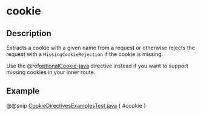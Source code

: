 <a id="cookie-java"></a>
# cookie

## Description

Extracts a cookie with a given name from a request or otherwise rejects the request with a `MissingCookieRejection` if
the cookie is missing.

Use the @ref[optionalCookie-java](optionalCookie.md#optionalcookie-java) directive instead if you want to support missing cookies in your inner route.

## Example

@@snip [CookieDirectivesExamplesTest.java](../../../../../../../test/java/docs/http/javadsl/server/directives/CookieDirectivesExamplesTest.java) { #cookie }